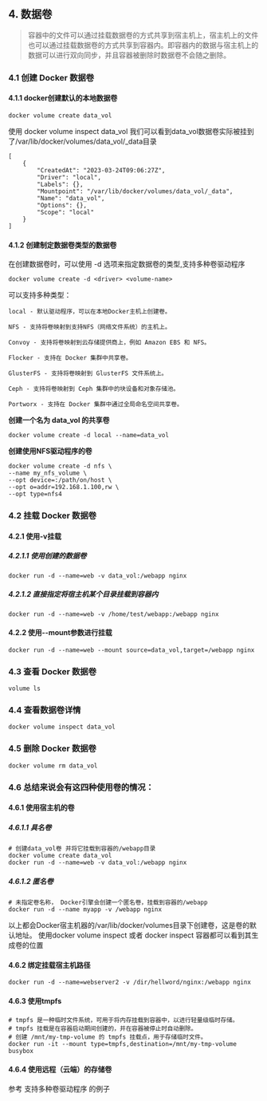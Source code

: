 ## 4. 数据卷
> 容器中的文件可以通过挂载数据卷的方式共享到宿主机上，宿主机上的文件也可以通过挂载数据卷的方式共享到容器内。即容器内的数据与宿主机上的数据可以进行双向同步，并且容器被删除时数据卷不会随之删除。

### 4.1 创建 Docker 数据卷
#### 4.1.1 docker创建默认的本地数据卷
```
docker volume create data_vol
```
使用 docker volume inspect data_vol 我们可以看到data_vol数据卷实际被挂到了/var/lib/docker/volumes/data_vol/_data目录
```
[
    {
        "CreatedAt": "2023-03-24T09:06:27Z",
        "Driver": "local",
        "Labels": {},
        "Mountpoint": "/var/lib/docker/volumes/data_vol/_data",
        "Name": "data_vol",
        "Options": {},
        "Scope": "local"
    }
]
```
#### 4.1.2 创建制定数据卷类型的数据卷
在创建数据卷时，可以使用 -d 选项来指定数据卷的类型,支持多种卷驱动程序
```
docker volume create -d <driver> <volume-name>
```

可以支持多种类型：
```
local - 默认驱动程序，可以在本地Docker主机上创建卷。

NFS - 支持将卷映射到支持NFS（网络文件系统）的主机上。

Convoy - 支持将卷映射到云存储提供商上，例如 Amazon EBS 和 NFS。

Flocker - 支持在 Docker 集群中共享卷。

GlusterFS - 支持将卷映射到 GlusterFS 文件系统上。

Ceph - 支持将卷映射到 Ceph 集群中的块设备和对象存储池。

Portworx - 支持在 Docker 集群中通过全局命名空间共享卷。
```

**创建一个名为 data_vol 的共享卷**
```
docker volume create -d local --name=data_vol
```
**创建使用NFS驱动程序的卷**
```
docker volume create -d nfs \
--name my_nfs_volume \
--opt device=:/path/on/host \
--opt o=addr=192.168.1.100,rw \
--opt type=nfs4
```

### 4.2 挂载 Docker 数据卷
#### 4.2.1 使用-v挂载
##### 4.2.1.1 使用创建的数据卷
```
docker run -d --name=web -v data_vol:/webapp nginx
```
##### 4.2.1.2 直接指定将宿主机某个目录挂载到容器内
```
docker run -d --name=web -v /home/test/webapp:/webapp nginx
```
#### 4.2.2 使用--mount参数进行挂载
```
docker run -d --name=web --mount source=data_vol,target=/webapp nginx
```
### 4.3 查看 Docker 数据卷
```
volume ls
```
### 4.4 查看数据卷详情
```
docker volume inspect data_vol
```
### 4.5 删除 Docker 数据卷
```
docker volume rm data_vol
```

### 4.6 总结来说会有这四种使用卷的情况：
#### 4.6.1 使用宿主机的卷
##### 4.6.1.1 具名卷
```
# 创建data_vol卷 并将它挂载到容器的/webapp目录
docker volume create data_vol
docker run -d --name=web -v data_vol:/webapp nginx
```
##### 4.6.1.2 匿名卷
```
# 未指定卷名称， Docker引擎会创建一个匿名卷，挂载到容器的/webapp
docker run -d --name myapp -v /webapp nginx
```
    
以上都会Docker宿主机器的/var/lib/docker/volumes目录下创建卷，这是卷的默认地址。
使用docker volume inspect 或者 docker inspect 容器都可以看到其生成卷的位置
#### 4.6.2 绑定挂载宿主机路径
```
docker run -d --name=webserver2 -v /dir/hellword/nginx:/webapp nginx
```
#### 4.6.3 使用tmpfs
```
# tmpfs 是一种临时文件系统，可用于将内存挂载到容器中，以进行轻量级临时存储。
# tmpfs 挂载是在容器启动期间创建的，并在容器被停止时自动删除。
# 创建 /mnt/my-tmp-volume 的 tmpfs 挂载点，用于存储临时文件。
docker run -it --mount type=tmpfs,destination=/mnt/my-tmp-volume busybox
```
#### 4.6.4 使用远程（云端）的存储卷
参考 支持多种卷驱动程序 的例子
